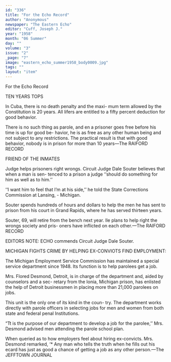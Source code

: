 ```yaml
---
id: "336"
title: "For the Echo Record"
author: "Anonymous"
newspaper: "The Eastern Echo"
editor: "Cuff, Joseph J."
year: "1958"
month: "06 Summer"
day: ""
volume: "3"
issue: "2"
_page: "7"
image: "eastern_echo_summer1958_body0009.jpg"
tags: ""
layout: "item"
---
```

For the Echo Record

TEN YEARS TOPS

In Cuba, there is no death penalty and the maxi-
mum term allowed by the Constitution is 20 years.
All lifers are entitled to a fifty percent deduction
for good behavior.

There is no such thing as parole, and en a
prisoner goes free before his time is up for good be-
havior, he is as free as any other human being and
not subject to any restrictions. The practical result
is that with good behavior, nobody is in prison for
more than 10 years—The RAIFORD RECORD

FRIEND OF THE INMATES

Judge helps prisoners right wrongs. Circuit
Judge Dale Souter believes that when a man is sen-
tenced to a prison a judge ‘‘should do something
for him as well as to him.’’

‘‘I want him to feel that I’m at his side,’’ he
told the State Corrections Commission at Lansing, -
Michigan.

Souter spends hundreds of hours and dollars
to help the men he has sent to prison from his court
in Grand Rapids, where he has served thirteen years.

Souter, 69, will retire from the bench next year.
Ile plans to help right the wrongs society and pris-
oners have inflicted on each other.—The RAIFORD
RECORD

EDITORS NOTE: ECHO commends Circuit Judge
Dale Souter.

MICHIGAN FIGHTS CRIME BY HELPING
EX-CONVIOTS FIND EMPLOYMENT:

The Michigan Employment Service Commission
has maintained a special service department since
1948. Its function is to help parolees get a job.

Mrs. Flored Desmond, Detroit, is in charge of
the department and, aided by counselors and a sec-
retary from the Ionia, Michigan prison, has enlisted
the help of Detroit businessmen in placing more than
21,000 parolees on jobs.

This unit is the only one of its kind in the coun-
try. The department works directly with parole
officers in selecting jobs for men and women from
both state and federal penal Institutions.

“Tt is the purpose of our department to develop
a job for the parolee,’’ Mrs. Desmond advised men
attending the parole school plan.

When queried as to how employers feel about
hiring ex-convicts. Mrs. Desmond remarked, ‘* Any
man who tells the truth when he fills out his ecard
has just as good a chance of getting a job as any
other person.—The JEFFTOWN JOURNAL
